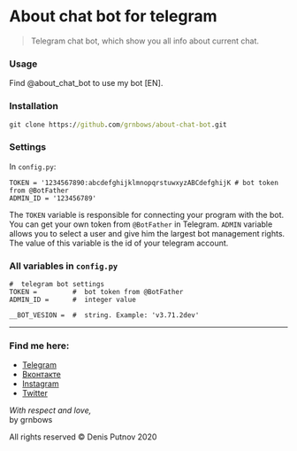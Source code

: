 # About chat bot for telegram

>Telegram chat bot, which show you all info about current chat.</br>

### Usage

Find @about_chat_bot to use my bot [EN].

### Installation

```cmd
git clone https://github.com/grnbows/about-chat-bot.git
```

### Settings

In `config.py`:

```en
TOKEN = '1234567890:abcdefghijklmnopqrstuwxyzABCdefghijK # bot token from @BotFather
ADMIN_ID = '123456789'
```

The `TOKEN` variable is responsible for connecting your program with the bot. You can get your own token from `@BotFather` in Telegram.
`ADMIN` variable allows you to select a user and give him the largest bot management rights. The value of this variable is the id of your telegram account.

### All variables in `config.py`

```en
#  telegram bot settings
TOKEN =         #  bot token from @BotFather
ADMIN_ID =      #  integer value

__BOT_VESION =  #  string. Example: 'v3.71.2dev'
```

---

### Find me here:

* [Telegram](https://t.me/grnbows) </br>
* [Вконтакте](https://vk.com/grnbows) </br>
* [Instagram](https://www.instagram.com/grnbows) </br>
* [Twitter](https://twitter.com/grnbows) </br>

<i>With respect and love,</i></br> by grnbows

All rights reserved © Denis Putnov 2020
